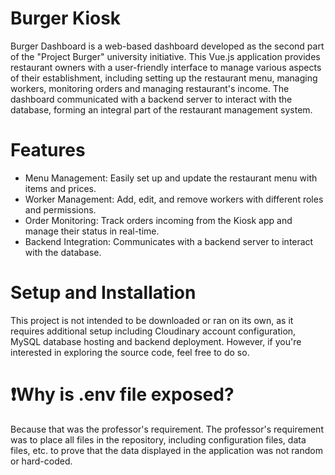 # Burger Kiosk
Burger Dashboard is a web-based dashboard developed as the second part of the "Project Burger" university initiative. This Vue.js application provides restaurant owners with a user-friendly interface to manage various aspects of their establishment, including setting up the restaurant menu, managing workers, monitoring orders and managing restaurant's income. The dashboard communicated with a backend server to interact with the database, forming an integral part of the restaurant management system.

# Features
- Menu Management: Easily set up and update the restaurant menu with items and prices.
- Worker Management: Add, edit, and remove workers with different roles and permissions.
- Order Monitoring: Track orders incoming from the Kiosk app and manage their status in real-time.
- Backend Integration: Communicates with a backend server to interact with the database.

# Setup and Installation
This project is not intended to be downloaded or ran on its own, as it requires additional setup including Cloudinary account configuration, MySQL database hosting and backend deployment. However, if you're interested in exploring the source code, feel free to do so.

# ❗Why is .env file exposed?
Because that was the professor's requirement. 
The professor's requirement was to place all files in the repository, including configuration files, data files, etc. to prove that the data displayed in the application was not random or hard-coded.
